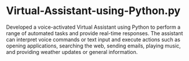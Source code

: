 # Virtual-Assistant-using-Python.py
Developed a voice-activated Virtual Assistant using Python to perform a range of automated tasks and provide real-time responses. The assistant can interpret voice commands or text input and execute actions such as opening applications, searching the web, sending emails, playing music, and providing weather updates or general information.
